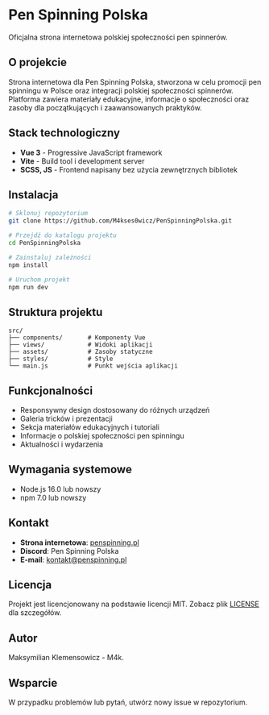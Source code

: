# Pen Spinning Polska

Oficjalna strona internetowa polskiej społeczności pen spinnerów.

## O projekcie

Strona internetowa dla Pen Spinning Polska, stworzona w celu promocji pen spinningu w Polsce oraz integracji polskiej społeczności spinnerów. Platforma zawiera materiały edukacyjne, informacje o społeczności oraz zasoby dla początkujących i zaawansowanych praktyków.

## Stack technologiczny

- **Vue 3** - Progressive JavaScript framework
- **Vite** - Build tool i development server
- **SCSS, JS** - Frontend napisany bez użycia zewnętrznych bibliotek

## Instalacja

```bash
# Sklonuj repozytorium
git clone https://github.com/M4kses0wicz/PenSpinningPolska.git

# Przejdź do katalogu projektu
cd PenSpinningPolska

# Zainstaluj zależności
npm install

# Uruchom projekt
npm run dev

```

## Struktura projektu

```
src/
├── components/       # Komponenty Vue
├── views/            # Widoki aplikacji
├── assets/           # Zasoby statyczne
├── styles/           # Style
└── main.js           # Punkt wejścia aplikacji
```

## Funkcjonalności

- Responsywny design dostosowany do różnych urządzeń
- Galeria tricków i prezentacji
- Sekcja materiałów edukacyjnych i tutoriali
- Informacje o polskiej społeczności pen spinningu
- Aktualności i wydarzenia

## Wymagania systemowe

- Node.js 16.0 lub nowszy
- npm 7.0 lub nowszy

## Kontakt

- **Strona internetowa**: [penspinning.pl](https://penspinning.pl)
- **Discord**: Pen Spinning Polska
- **E-mail**: kontakt@penspinning.pl

## Licencja

Projekt jest licencjonowany na podstawie licencji MIT. Zobacz plik [LICENSE](LICENSE) dla szczegółów.

## Autor

Maksymilian Klemensowicz - M4k.

## Wsparcie

W przypadku problemów lub pytań, utwórz nowy issue w repozytorium.
